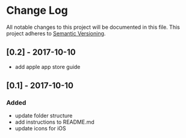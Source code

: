 # Change Log
All notable changes to this project will be documented in this file.
This project adheres to [Semantic Versioning](http://semver.org/).

## [0.2] - 2017-10-10
- add apple app store guide

## [0.1] - 2017-10-10
### Added
- update folder structure
- add instructions to README.md
- update icons for iOS
